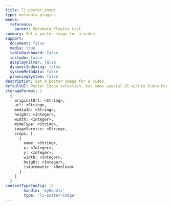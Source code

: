 ```yaml
---
title: li-poster-image
type: metadata-plugins
menus:
  reference:
    parent: Metadata Plugins List
summary: Set a poster image for a video.
support:
  document: false
  media: true
  tableDashboard: false
  include: false
  displayFilter: false
  dynamicIndexing: false
  systemMetadata: false
  planningSystem: false
description: Set a poster image for a video.
defaultUI: Poster Image selection, has some special UI within Video Media Library Entries
storageFormat: |
  {
    originalUrl: <String>,
    url: <String>,
    mediaId: <String>,
    height: <Integer>,
    width: <Integer>,
    mimeType: <String>,
    imageService: <String>,
    crops: [
      {
        name: <String>,
        x: <Integer>,
        y: <Integer>,
        width: <Integer>,
        height: <Integer>,
        isAutomatic: <Boolean>
      }
    ]
  }
contentTypeConfig: |2
        handle: 'myHandle'
        type: 'li-poster-image'
---
```

